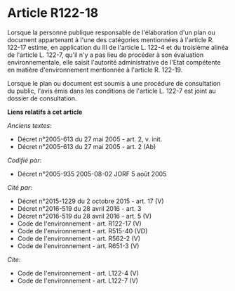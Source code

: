# Article R122-18

Lorsque la personne publique responsable de l'élaboration d'un plan ou document appartenant à l'une des catégories
mentionnées à l'article R. 122-17 estime, en application du III de l'article L. 122-4 et du troisième alinéa de l'article L.
122-7, qu'il n'y a pas lieu de procéder à son évaluation environnementale, elle saisit l'autorité administrative de l'Etat
compétente en matière d'environnement mentionnée à l'article R. 122-19. 

Lorsque le plan ou document est soumis à une procédure de consultation du public, l'avis émis dans les conditions de
l'article L. 122-7 est joint au dossier de consultation.

**Liens relatifs à cet article**

_Anciens textes_:

  - Décret n°2005-613 du 27 mai 2005 - art. 2, v. init.
  - Décret n°2005-613 du 27 mai 2005 - art. 2 (Ab)

_Codifié par_:

  - Décret n°2005-935 2005-08-02 JORF 5 août 2005

_Cité par_:

  - Décret n°2015-1229 du 2 octobre 2015 - art. 17 (V)
  - Décret n°2016-519 du 28 avril 2016 - art. 3
  - Décret n°2016-519 du 28 avril 2016 - art. 5 (V)
  - Code de l'environnement - art. R122-17 (V)
  - Code de l'environnement - art. R515-40 (VD)
  - Code de l'environnement - art. R562-2 (V)
  - Code de l'environnement - art. R651-3 (V)

_Cite_:

  - Code de l'environnement - art. L122-4 (V)
  - Code de l'environnement - art. L122-7 (V)
